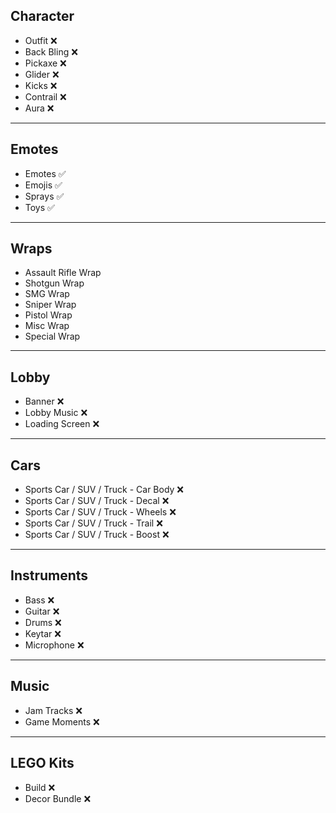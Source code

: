 ## Character  
- Outfit ❌  
- Back Bling ❌  
- Pickaxe ❌  
- Glider ❌  
- Kicks ❌  
- Contrail ❌  
- Aura ❌  

---

## Emotes  
- Emotes ✅  
- Emojis ✅  
- Sprays ✅  
- Toys ✅  

---

## Wraps  
- Assault Rifle Wrap  
- Shotgun Wrap  
- SMG Wrap  
- Sniper Wrap  
- Pistol Wrap  
- Misc Wrap  
- Special Wrap  

---

## Lobby  
- Banner ❌  
- Lobby Music ❌  
- Loading Screen ❌  

---

## Cars  
- Sports Car / SUV / Truck - Car Body ❌  
- Sports Car / SUV / Truck - Decal ❌  
- Sports Car / SUV / Truck - Wheels ❌  
- Sports Car / SUV / Truck - Trail ❌  
- Sports Car / SUV / Truck - Boost ❌  

---

## Instruments  
- Bass ❌  
- Guitar ❌  
- Drums ❌  
- Keytar ❌  
- Microphone ❌  

---

## Music  
- Jam Tracks ❌  
- Game Moments ❌  

---

## LEGO Kits  
- Build ❌  
- Decor Bundle ❌  
